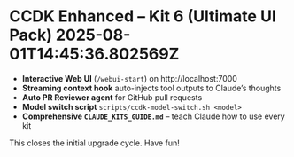 # CCDK Enhanced – Kit 6 (Ultimate UI Pack)  2025-08-01T14:45:36.802569Z

* **Interactive Web UI** (`/webui-start`) on http://localhost:7000
* **Streaming context hook** auto-injects tool outputs to Claude’s thoughts
* **Auto PR Reviewer agent** for GitHub pull requests
* **Model switch script** `scripts/ccdk-model-switch.sh <model>`
* **Comprehensive `CLAUDE_KITS_GUIDE.md`** – teach Claude how to use every kit

This closes the initial upgrade cycle. Have fun!
